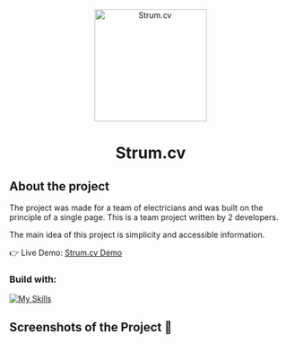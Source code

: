 <div align='center'>
 <img width="200px" src='https://svgshare.com/i/10Kh.svg' title='Strum.cv' />
<br>
<h1 align='center'>Strum.cv</h1>
</div>

<h2>About the project</h2>
<p>The project was made for a team of electricians and was built on the principle of a single page. This is a team project written by 2 developers.</p>
<p>The main idea of this project is simplicity and accessible information.</p>


👉 Live Demo: <a href='https://strum-template.vercel.app/'>Strum.cv Demo</a>

<h3>Build with:</h3>

[![My Skills](https://skillicons.dev/icons?i=react,tailwind,vite,js)](https://skillicons.dev)

<h2>Screenshots of the Project 📸</h2>
<br>


<div align='center'>
 <img src=''/>
</div>

<br><br>
